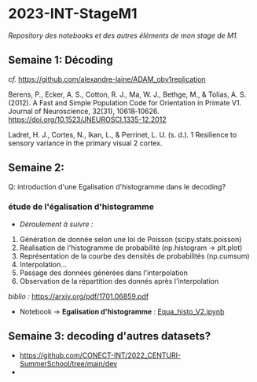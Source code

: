 # 2023-INT-StageM1
_Repository des notebooks et des autres éléments de mon stage de M1._

## Semaine 1: Décoding
_cf._ https://github.com/alexandre-laine/ADAM_obv1replication

Berens, P., Ecker, A. S., Cotton, R. J., Ma, W. J., Bethge, M., & Tolias, A. S. (2012). A Fast and Simple Population Code for Orientation in Primate V1. Journal of Neuroscience, 32(31), 10618‑10626. https://doi.org/10.1523/JNEUROSCI.1335-12.2012

Ladret, H. J., Cortes, N., Ikan, L., & Perrinet, L. U. (s. d.). 1 Resilience to sensory variance in the primary visual 2 cortex.

## Semaine 2: 

Q: introduction d'une Egalisation d'histogramme dans le decoding?

### étude de l'égalisation d'histogramme 

* _Déroulement à suivre :_
1) Génération de donnée selon une loi de Poisson (scipy.stats.poisson)
2) Réalisation de l'histogramme de probabilité (np.histogram $\rightarrow$ plt.plot)
3) Représentation de la courbe des densités de probabilités (np.cumsum)
4) Interpolation...
5) Passage des données générées dans l'interpolation
6) Observation de la répartition des donnés après l'interpolation

_biblio :_ https://arxiv.org/pdf/1701.06859.pdf

*  Notebook $\rightarrow$ **Egalisation d'histogramme** : [Equa_histo_V2.ipynb](./Equa_histo_V2.ipynb)

## Semaine 3: decoding d'autres datasets?

* https://github.com/CONECT-INT/2022_CENTURI-SummerSchool/tree/main/dev
* 
